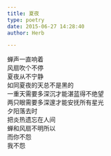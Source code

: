 ```yaml
---  
title: 夏夜  
type: poetry  
date: 2015-06-27 14:28:40  
author: Herb  

---  
```

蝉声一直响着  
风扇吹个不停  
夏夜从不宁静  
如同夏夜的天总不是黑的  
一重天需要多深沉才能湛蓝得不绝望  
两只眼需要多深邃才能安抚所有星光  
夕阳落去时  
把炎热遗忘在人间  
蝉和风扇不明所以  
而你不怨  
我不怨